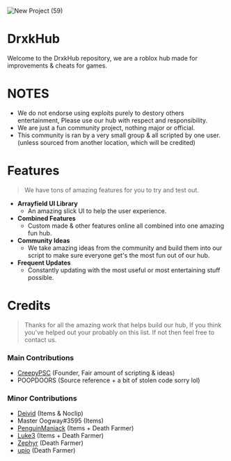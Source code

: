 ![New Project (59)](https://user-images.githubusercontent.com/123327228/233938165-1408b644-5311-443a-941e-a93475ff67ff.png)

# DrxkHub
Welcome to the DrxkHub repository, we are a roblox hub made for improvements & cheats for games.

# NOTES
- We do not endorse using exploits purely to destory others entertainment, Please use our hub with respect and responsibility.
- We are just a fun community project, nothing major or official.
- This community is ran by a very small group & all scripted by one user. (unless sourced from another location, which will be credited)

# Features
> We have tons of amazing features for you to try and test out.

 - **Arrayfield UI Library**
	 - An amazing slick UI to help the user experience.
 - **Combined Features**
   - Custom made & other features online all combined into one amazing fun hub.
 - **Community Ideas**
	 - We take amazing ideas from the community and build them into our script to make sure everyone get's the most fun out of our hub.
 - **Frequent Updates**
	 - Constantly updating with the most useful or most entertaining stuff possible.
   
# Credits
> Thanks for all the amazing work that helps build our hub, If you think you've helped out your probably on this list. If not then feel free to contact us.

### Main Contributions
 - [CreepyPSC](https://discord.gg/BHQD5vvNxs) (Founder, Fair amount of scripting & ideas)
 - POOPDOORS (Source reference + a bit of stolen code sorry lol)
 
### Minor Contributions
 - [Deivid](https://www.youtube.com/channel/UCG7a_RfuHPdVY2RTu0MLBGw) (Items & Noclip)
 - Master Oogway#3595 (Items)
 - [PenguinManiack](https://www.youtube.com/channel/UCkvZR3N1zYUucGiQHShMIlg) (Items + Death Farmer)
 - [Luke3](https://www.youtube.com/channel/UCJOCutsyC8ze5DD2e7cP5sQ) (Items + Death Farmer)
 - [Zephyr](https://twitter.com/zephyr_RBLX) (Death Farmer)
 - [upio](https://www.youtube.com/channel/UC46XO_23tTvD6GedPe2NvcQ) (Death Farmer)
